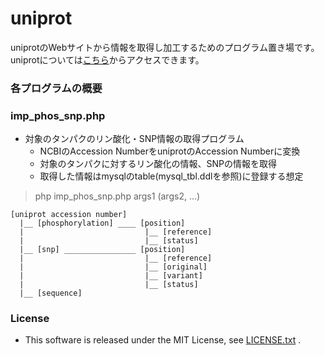 uniprot
======================
uniprotのWebサイトから情報を取得し加工するためのプログラム置き場です。  
uniprotについては[こちら](http://www.uniprot.org/)からアクセスできます。
 
### 各プログラムの概要 ###

### imp_phos_snp.php
- 対象のタンパクのリン酸化・SNP情報の取得プログラム
  + NCBIのAccession NumberをuniprotのAccession Numberに変換
  + 対象のタンパクに対するリン酸化の情報、SNPの情報を取得
  + 取得した情報はmysqlのtable(mysql_tbl.ddlを参照)に登録する想定

> php imp_phos_snp.php args1 (args2, ...)

    [uniprot accession number]  
      |__ [phosphorylation] ____ [position]  
      |                           |__ [reference]  
      |                           |__ [status]  
      |__ [snp] ________________ [position]  
      |                           |__ [reference]  
      |                           |__ [original]  
      |                           |__ [variant]  
      |                           |__ [status]  
      |__ [sequence]

### License ###
- This software is released under the MIT License, see [LICENSE.txt](https://github.com/tabio/uniprot/blob/master/LICENSE.txt) .

